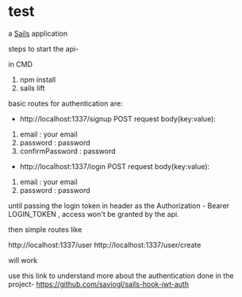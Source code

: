 # test

a [Sails](http://sailsjs.org) application

steps to start the api-

in CMD

1. npm install 
2. sails lift


basic routes for authentication are:

* http://localhost:1337/signup
POST request body(key:value):
1. email : your email
2. password : password 
3. confirmPassword : password 

* http://localhost:1337/login
POST request body(key:value):
1. email : your email
2. password : password 

until passing the login token in header as the Authorization - Bearer LOGIN_TOKEN , access won't be granted by the api.

then simple routes like 

http://localhost:1337/user
http://localhost:1337/user/create 

will work 

use this link to understand more about the authentication done in the project- https://github.com/saviogl/sails-hook-jwt-auth
